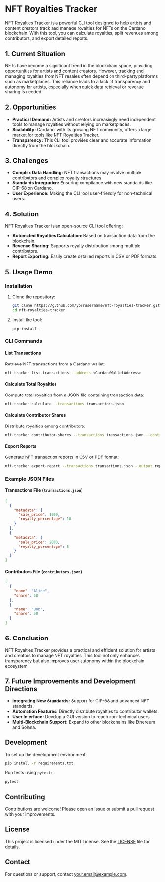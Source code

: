 # NFT Royalties Tracker

NFT Royalties Tracker is a powerful CLI tool designed to help artists and content creators track and manage royalties for NFTs on the Cardano blockchain. With this tool, you can calculate royalties, split revenues among contributors, and export detailed reports.

## 1. Current Situation

NFTs have become a significant trend in the blockchain space, providing opportunities for artists and content creators. However, tracking and managing royalties from NFT resales often depend on third-party platforms such as marketplaces. This reliance leads to a lack of transparency and autonomy for artists, especially when quick data retrieval or revenue sharing is needed.

## 2. Opportunities

- **Practical Demand:** Artists and creators increasingly need independent tools to manage royalties without relying on marketplaces.
- **Scalability:** Cardano, with its growing NFT community, offers a large market for tools like NFT Royalties Tracker.
- **Transparency:** This CLI tool provides clear and accurate information directly from the blockchain.

## 3. Challenges

- **Complex Data Handling:** NFT transactions may involve multiple contributors and complex royalty structures.
- **Standards Integration:** Ensuring compliance with new standards like CIP-68 on Cardano.
- **User Experience:** Making the CLI tool user-friendly for non-technical users.

## 4. Solution

NFT Royalties Tracker is an open-source CLI tool offering:
- **Automated Royalties Calculation:** Based on transaction data from the blockchain.
- **Revenue Sharing:** Supports royalty distribution among multiple contributors.
- **Report Exporting:** Easily create detailed reports in CSV or PDF formats.

## 5. Usage Demo

### **Installation**

1. Clone the repository:
   ```bash
   git clone https://github.com/yourusername/nft-royalties-tracker.git
   cd nft-royalties-tracker
   ```

2. Install the tool:
   ```bash
   pip install .
   ```

### **CLI Commands**

#### **List Transactions**
Retrieve NFT transactions from a Cardano wallet:
```bash
nft-tracker list-transactions --address <CardanoWalletAddress>
```

#### **Calculate Total Royalties**
Compute total royalties from a JSON file containing transaction data:
```bash
nft-tracker calculate --transactions transactions.json
```

#### **Calculate Contributor Shares**
Distribute royalties among contributors:
```bash
nft-tracker contributor-shares --transactions transactions.json --contributors contributors.json
```

#### **Export Reports**
Generate NFT transaction reports in CSV or PDF format:
```bash
nft-tracker export-report --transactions transactions.json --output report.pdf --format pdf
```

### **Example JSON Files**

#### Transactions File (`transactions.json`)
```json
[
  {
    "metadata": {
      "sale_price": 1000,
      "royalty_percentage": 10
    }
  },
  {
    "metadata": {
      "sale_price": 2000,
      "royalty_percentage": 5
    }
  }
]
```

#### Contributors File (`contributors.json`)
```json
[
  {
    "name": "Alice",
    "share": 50
  },
  {
    "name": "Bob",
    "share": 50
  }
]
```

## 6. Conclusion

NFT Royalties Tracker provides a practical and efficient solution for artists and creators to manage NFT royalties. This tool not only enhances transparency but also improves user autonomy within the blockchain ecosystem.

## 7. Future Improvements and Development Directions

- **Integrating New Standards:** Support for CIP-68 and advanced NFT standards.
- **Automation Features:** Directly distribute royalties to contributor wallets.
- **User Interface:** Develop a GUI version to reach non-technical users.
- **Multi-Blockchain Support:** Expand to other blockchains like Ethereum and Solana.

## Development

To set up the development environment:
```bash
pip install -r requirements.txt
```

Run tests using `pytest`:
```bash
pytest
```

## Contributing

Contributions are welcome! Please open an issue or submit a pull request with your improvements.

## License

This project is licensed under the MIT License. See the [LICENSE](LICENSE) file for details.

## Contact

For questions or support, contact [your.email@example.com](mailto:your.email@example.com).
